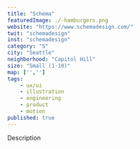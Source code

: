 ```yaml
---
title: "Schema"
featuredImage: ./-hamburgers.png
website: "https://www.schemadesign.com/"
twit: "schemadesign"
inst: "schemadesign"
category: "S"
city: "Seattle"
neighborhood: "Capitol Hill"
size: "Small (1-10)"
map: ['','']
tags:
    - ux/ui
    - illustration
    - engineering
    - product
    - motion
published: true
---
```


Description
